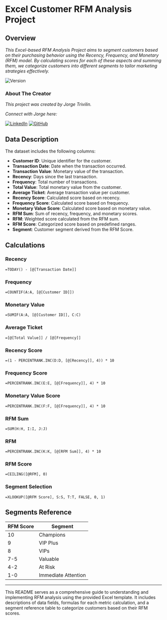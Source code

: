 # Excel Customer RFM Analysis Project

## Overview
*This Excel-based RFM Analysis Project aims to segment customers based on their purchasing behavior using the Recency, Frequency, and Monetary (RFM) model. By calculating scores for each of these aspects and summing them, we categorize customers into different segments to tailor marketing strategies effectively.*

![Version](https://img.shields.io/badge/version-1.0.0-blue)

### About The Creator

*This project was created by Jorge Trivilin.* 

*Connect with Jorge here:*

[![LinkedIn](https://img.shields.io/badge/LinkedIn-Jorge_Trivilin-blue?style=flat&logo=linkedin)](https://www.linkedin.com/in/jorgetrivilin/)
[![GitHub](https://img.shields.io/badge/GitHub-jorgetrivilin-lightgrey?style=flat&logo=github)](https://github.com/jorge-trivilin/)

## Data Description
The dataset includes the following columns:

- **Customer ID**: Unique identifier for the customer.
- **Transaction Date**: Date when the transaction occurred.
- **Transaction Value**: Monetary value of the transaction.
- **Recency**: Days since the last transaction.
- **Frequency**: Total number of transactions.
- **Total Value**: Total monetary value from the customer.
- **Average Ticket**: Average transaction value per customer.
- **Recency Score**: Calculated score based on recency.
- **Frequency Score**: Calculated score based on frequency.
- **Monetary Value Score**: Calculated score based on monetary value.
- **RFM Sum**: Sum of recency, frequency, and monetary scores.
- **RFM**: Weighted score calculated from the RFM sum.
- **RFM Score**: Categorized score based on predefined ranges.
- **Segment**: Customer segment derived from the RFM Score.

## Calculations

### Recency
```excel
=TODAY() - [@[Transaction Date]]
```

### Frequency
```excel
=COUNTIF(A:A, [@[Customer ID]])
```

### Monetary Value
```excel
=SUMIF(A:A, [@[Customer ID]], C:C)
```

### Average Ticket
```excel
=[@[Total Value]] / [@[Frequency]]
```

### Recency Score
```excel
=(1 - PERCENTRANK.INC(D:D, [@[Recency]], 4)) * 10
```

### Frequency Score
```excel
=PERCENTRANK.INC(E:E, [@[Frequency]], 4) * 10
```

### Monetary Value Score
```excel
=PERCENTRANK.INC(F:F, [@[Frequency]], 4) * 10
```

### RFM Sum
```excel
=SUM(H:H, I:I, J:J)
```

### RFM
```excel
=PERCENTRANK.INC(K:K, [@[RFM Sum]], 4) * 10
```

### RFM Score
```excel
=CEILING([@RFM], 0)
```

### Segment Selection
```excel
=XLOOKUP([@RFM Score], S:S, T:T, FALSE, 0, 1)
```

## Segments Reference

| RFM Score | Segment        |
|-----------|----------------|
| 10        | Champions      |
| 9         | VIP Plus       |
| 8         | VIPs           |
| 7-5       | Valuable       |
| 4-2       | At Risk        |
| 1-0       | Immediate Attention |

---

This README serves as a comprehensive guide to understanding and implementing RFM analysis using the provided Excel template. It includes descriptions of data fields, formulas for each metric calculation, and a segment reference table to categorize customers based on their RFM scores.
